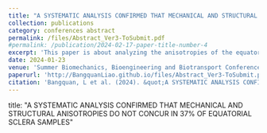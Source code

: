 ```yaml
---
title: "A SYSTEMATIC ANALYSIS CONFIRMED THAT MECHANICAL AND STRUCTURAL ANISOTROPIES DO NOT CONCUR IN 37% OF EQUATORIAL SCLERA SAMPLES"
collection: publications
category: conferences abstract
permalink: /files/Abstract_Ver3-ToSubmit.pdf
#permalink: /publication/2024-02-17-paper-title-number-4
excerpt: 'This paper is about analyzing the anisotropies of the equatorial sclera.'
date: 2024-01-23
venue: 'Summer Biomechanics, Bioengineering and Biotransport Conference'
paperurl: 'http://BangquanLiao.github.io/files/Abstract_Ver3-ToSubmit.pdf'
citation: 'Bangquan, L et al. (2024). &quot;A SYSTEMATIC ANALYSIS CONFIRMED THAT MECHANICAL AND STRUCTURAL ANISOTROPIES DO NOT CONCUR IN 37% OF EQUATORIAL SCLERA SAMPLES. &quot; <i>SB3C</i>.'
---
```

title: "A SYSTEMATIC ANALYSIS CONFIRMED THAT MECHANICAL AND STRUCTURAL ANISOTROPIES DO NOT CONCUR IN 37% OF EQUATORIAL SCLERA SAMPLES"

